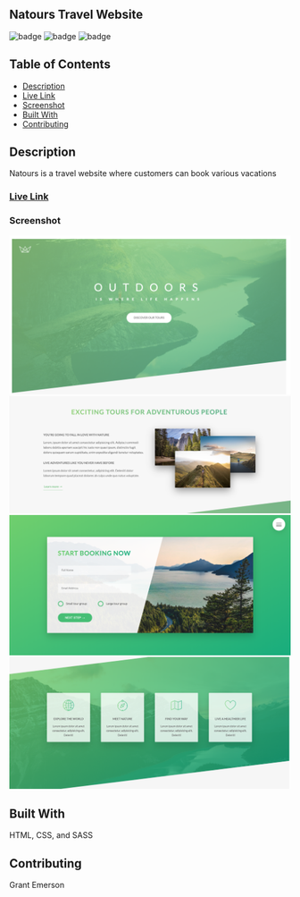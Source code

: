 ## Natours Travel Website
![badge](https://img.shields.io/badge/-HTML-red) ![badge](https://img.shields.io/badge/-SASS-pink) ![badge](https://img.shields.io/badge/-CSS-blue)

## Table of Contents
  - [Description](#description)
  - [Live Link](#live-link)
  - [Screenshot](#screenshot)
  - [Built With](#built-with)
  - [Contributing](#contributing)

## Description
Natours is a travel website where customers can book various vacations

### [Live Link](https://nosremetnarg.github.io/Natours/) ###

### Screenshot
![Screenshot of live site](/img/previewImage.png)
![Screenshot of live site](/img/previewImage2.png)
![Screenshot of live site](/img/previewImage3.png)
![Screenshot of live site](/img/previewImage4.png)

## Built With
HTML, CSS, and SASS

## Contributing
Grant Emerson
